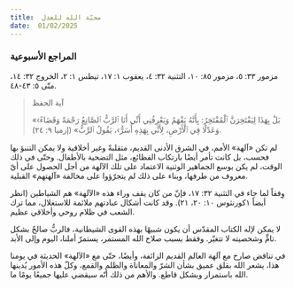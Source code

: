 ```yaml
---
title:  محبّة الله للعدل
date:  01/02/2025
---
```


### المراجع الأسبوعية
مزمور ٣٣: ٥، مزمور ٨٥: ١٠، التثنية ٣٢: ٤، يعقوب ١: ١٧، تيطس ١: ٢، الخروج ٣٢: ١٤، متّى ٥: ٤٣-٤٨.

> <p>آية الحفظ</p>
> «‹بَلْ بِهَذَا لِيَفْتَخِرَنَّ ٱلْمُفْتَخِرُ: بِأَنَّهُ يَفْهَمُ وَيَعْرِفُنِي أَنِّي أَنَا ٱلرَّبُّ ٱلصَّانِعُ رَحْمَةً وَقَضَاءً وَعَدْلًا فِي ٱلْأَرْضِ، لِأَنِّي بِهَذِهِ أُسَرُّ›، يَقُولُ ٱلرَّبُّ» (إرميا ٩: ٢٤).

لم تكن «آلهة» الأمم، في الشرق الأدنى القديم، متقلبةً وغير أخلاقية ولا يمكن التنبؤ بها فحسب، بل كانت تأمر أيضًا بارتكاب الفظائع، مثل التضحية بالأطفال. وحتّى في ذلك الوقت، لم يكن بوسع الجماهير الوثنية الاعتماد على تلك الآلهة من أجل الحصول على أيّ معروف من طرفها، وبناء على ذلك لم يتجرّؤوا على مخالفة «آلهتهم» القبلية.

وِفقاً لما جاء في التثنية ٣٢: ١٧، فإنّ من كان يقف وراء هذه «الآلهة» هم الشياطين (انظر أيضاً ١كورنثوس ١٠: ٢٠، ٢١). وقد كانت أشكال عبادتهم ملائمة للاستغلال، مما ترك الشعب في ظلام روحي وأخلاقي عظيم.

لا يمكن لإله الكتاب المقدّس أن يكون شبيهًا بهذه القوى الشيطانية، فالربُّ صالحٌ بشكل تامٍّ وشخصيته لا تتغيّر. وفقط بسبب صلاح الله المستمر، يستمرّ أملنا، اليوم وإلى الأبد.

في تناقض صارخ مع آلهة العالم القديم الزائفة، وأيضًا، حتّى مع «الآلهة» الحديثة في يومنا هذا، يشعر الله بقلق عميق بشأن الشرّ والمعاناة والظلم والقمع، وكلّ هذه الأمور يُدينها الله باستمرار وبشكل قاطع. والأهم من ذلك أنّه سيقضي عليها جميعًا يومًا ما.